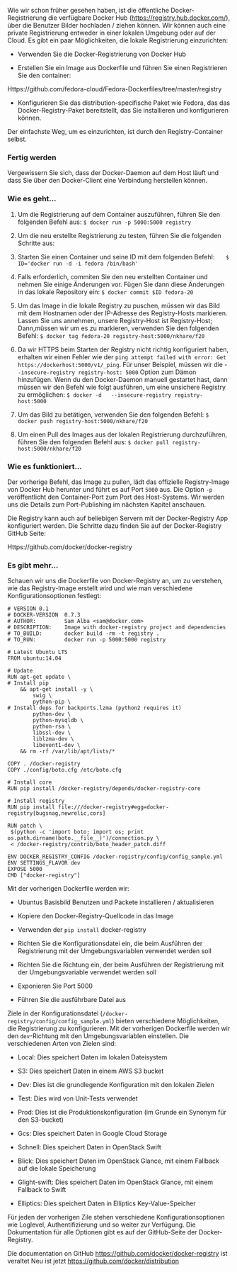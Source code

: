 Wie wir schon früher gesehen haben, ist die öffentliche Docker-Registrierung die verfügbare Docker Hub (https://registry.hub.docker.com/), über die Benutzer Bilder hochladen / ziehen können. Wir können auch eine private Registrierung entweder in einer lokalen Umgebung oder auf der Cloud. Es gibt ein paar Möglichkeiten, die lokale Registrierung einzurichten:

* Verwenden Sie die Docker-Registrierung von Docker Hub

* Erstellen Sie ein Image aus Dockerfile und führen Sie einen Registrieren Sie den container:

Https://github.com/fedora-cloud/Fedora-Dockerfiles/tree/master/registry

* Konfigurieren Sie das distribution-specifische Paket wie Fedora, das das Docker-Registry-Paket bereitstellt, das Sie installieren und konfigurieren können.

Der einfachste Weg, um es einzurichten, ist durch den Registry-Container selbst.

### Fertig werden

Vergewissern Sie sich, dass der Docker-Daemon auf dem Host läuft und dass Sie über den Docker-Client eine Verbindung herstellen können.

### Wie es geht…

1. Um die Registrierung auf dem Container auszuführen, führen Sie den folgenden Befehl aus:
`$ docker run -p 5000:5000 registry`

2. Um die neu erstellte Registrierung zu testen, führen Sie die folgenden Schritte aus:
  1. Starten Sie einen Container und seine ID mit dem folgenden Befehl:
    `	$ ID='docker run -d -i fedora /bin/bash'`
  2. Falls erforderlich, commiten Sie den neu erstellten Container und nehmen Sie einige Änderungen vor. 
    Fügen Sie dann diese Änderungen in das lokale Repository ein:
       `$ docker commit $ID fedora-20`
3. Um das Image in die lokale Registry zu puschen, müssen wir das Bild mit dem Hostnamen oder der IP-Adresse des Registry-Hosts markieren. Lassen Sie uns annehmen, unsere Registry-Host ist Registry-Host; Dann,müssen wir um es zu markieren, verwenden Sie den folgenden Befehl:
`$ docker tag fedora-20 registry-host:5000/nkhare/f20`

4. Da wir HTTPS beim Starten der Registry nicht richtig konfiguriert haben, erhalten wir einen Fehler wie der `ping attempt failed with error: Get https://dockerhost:5000/v1/_ping`. Für unser Beispiel, müssen wir die -`-insecure-registry registry-host: 5000` Option zum Dämon hinzufügen. Wenn du den Docker-Daemon manuell gestartet hast, dann müssen wir den Befehl wie folgt ausführen, um eine unsichere Registry zu ermöglichen:
`$ docker -d   --insecure-registry registry-host:5000`

5. Um das Bild zu betätigen, verwenden Sie den folgenden Befehl:
`$ docker push registry-host:5000/nkhare/f20`

6. Um einen Pull des Images aus der lokalen Registrierung durchzuführen, führen Sie den folgenden Befehl aus:
`$ docker pull registry-host:5000/nkhare/f20`

### Wie es funktioniert…

Der vorherige Befehl, das Image zu pullen, lädt das offizielle Registry-Image von Docker Hub herunter und führt es auf Port `5000` aus. Die Option `-p` veröffentlicht den Container-Port zum Port des Host-Systems. Wir werden uns die Details zum Port-Publishing im nächsten Kapitel anschauen.

Die Registry kann auch auf beliebigen Servern mit der Docker-Registry App konfiguriert werden. Die Schritte dazu finden Sie auf der Docker-Registry GitHub Seite:

Https://github.com/docker/docker-registry

### Es gibt mehr…

Schauen wir uns die Dockerfile von Docker-Registry an, um zu verstehen, wie das Registry-Image erstellt wird und wie man verschiedene Konfigurationsoptionen festlegt:

```
# VERSION 0.1
# DOCKER-VERSION  0.7.3
# AUTHOR:         Sam Alba <sam@docker.com>
# DESCRIPTION:    Image with docker-registry project and dependencies
# TO_BUILD:       docker build -rm -t registry .
# TO_RUN:         docker run -p 5000:5000 registry

# Latest Ubuntu LTS
FROM ubuntu:14.04

# Update
RUN apt-get update \
# Install pip
    && apt-get install -y \
        swig \
        python-pip \
# Install deps for backports.lzma (python2 requires it)
        python-dev \
        python-mysqldb \
        python-rsa \
        libssl-dev \
        liblzma-dev \
        libevent1-dev \
    && rm -rf /var/lib/apt/lists/*

COPY . /docker-registry
COPY ./config/boto.cfg /etc/boto.cfg

# Install core
RUN pip install /docker-registry/depends/docker-registry-core

# Install registry
RUN pip install file:///docker-registry#egg=docker-registry[bugsnag,newrelic,cors]

RUN patch \
 $(python -c 'import boto; import os; print os.path.dirname(boto.__file__)')/connection.py \
 < /docker-registry/contrib/boto_header_patch.diff

ENV DOCKER_REGISTRY_CONFIG /docker-registry/config/config_sample.yml
ENV SETTINGS_FLAVOR dev
EXPOSE 5000
CMD ["docker-registry"]
```

Mit der vorherigen Dockerfile werden wir:

* Ubuntus Basisbild Benutzen und Packete installieren / aktualisieren 

* Kopiere den Docker-Registry-Quellcode in das Image

* Verwenden der `pip install` docker-registry

* Richten Sie die Konfigurationsdatei ein, die beim Ausführen der Registrierung mit der Umgebungsvariablen verwendet werden soll

* Richten Sie die Richtung ein, der beim Ausführen der Registrierung mit der Umgebungsvariable verwendet werden soll

* Exponieren Sie Port 5000

* Führen Sie die ausführbare Datei aus


Ziele in der Konfigurationsdatei (`/docker-registry/config/config_sample.yml`) bieten verschiedene Möglichkeiten, die Registrierung zu konfigurieren. Mit der vorherigen Dockerfile werden wir den `dev`-Richtung mit den Umgebungsvariablen einstellen. Die verschiedenen Arten von Zielen sind:



* Local: Dies speichert Daten im lokalen Dateisystem

* S3: Dies speichert Daten in einem AWS S3 bucket

* Dev: Dies ist die grundlegende Konfiguration mit den lokalen Zielen

* Test: Dies wird von Unit-Tests verwendet

* Prod: Dies ist die Produktionskonfiguration (im Grunde ein Synonym für den S3-bucket)

* Gcs: Dies speichert Daten in Google Cloud Storage

* Schnell: Dies speichert Daten in OpenStack Swift

* Blick: Dies speichert Daten im OpenStack Glance, mit einem Fallback auf die lokale Speicherung

* Glight-swift: Dies speichert Daten im OpenStack Glance, mit einem Fallback to Swift

* Elliptics: Dies speichert Daten in Elliptics Key-Value-Speicher

Für jeden der vorherigen Zile stehen verschiedene Konfigurationsoptionen wie Loglevel, Authentifizierung und so weiter zur Verfügung. Die Dokumentation für alle Optionen gibt es auf der GitHub-Seite der Docker-Registry.

Die documentation on GitHub https://github.com/docker/docker-registry ist veraltet
Neu ist jetzt https://github.com/docker/distribution